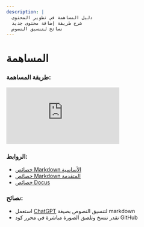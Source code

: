 ```yaml
---
description: |
  دليل المساهمة في تطوير المحتوى
  شرح طريقة إضافة محتوى جديد
  نصائح لتنسيق النصوص
---
```


# المساهمة

### طريقة المساهمة:

<iframe className="w-full aspect-video" src="https://www.youtube.com/embed/1SagRax3y9Q?si=L38C9gq1hm6-1hx-" title="YouTube video player" frameBorder="0" allow="accelerometer; autoplay; clipboard-write; encrypted-media; gyroscope; picture-in-picture; web-share" referrerPolicy="strict-origin-when-cross-origin" allowFullScreen></iframe>

### الروابط:

- [خصائص Markdown الأساسية](https://www.markdownguide.org/basic-syntax/)
- [خصائص Markdown المتقدمة](https://www.markdownguide.org/extended-syntax/)
- [خصائص Docus](https://docusaurus.io/docs/markdown-features)

### نصائح:

- استعمل [ChatGPT](https://chatgpt.com) لتنسيق النصوص بصيغة markdown
- تقدر تنسخ وتلصق الصورة مباشرة في محرر كود GitHub
